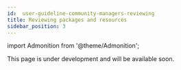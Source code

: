 ```yaml
---
id:  user-guideline-community-managers-reviewing
title: Reviewing packages and resources
sidebar_position: 3
---
```


import Admonition from '@theme/Admonition';

<Admonition type="caution" icon="🚧" title="Page under development">
    <p>This page is under development and will be available soon.</p>
</Admonition>

<!-- ## Reviewing packages and resources

**Steps** -->
